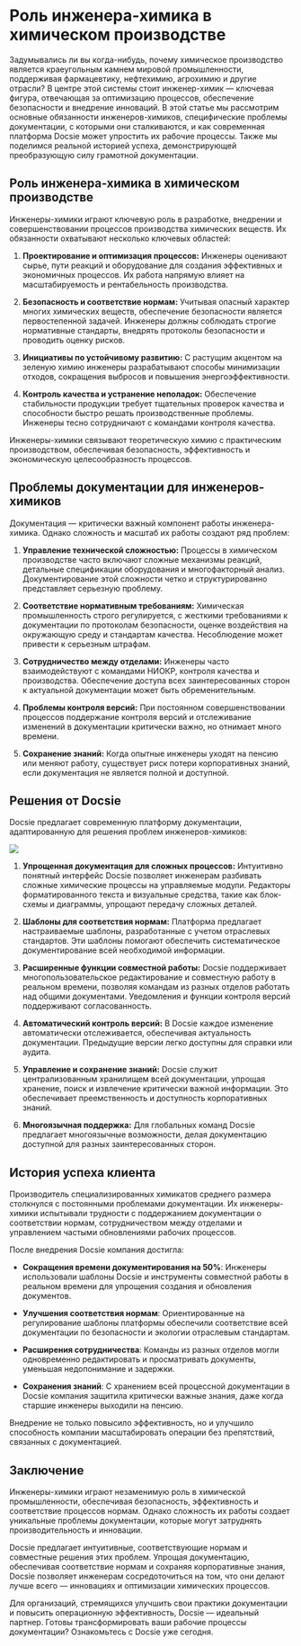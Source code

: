 # Роль инженера-химика в химическом производстве

Задумывались ли вы когда-нибудь, почему химическое производство является краеугольным камнем мировой промышленности, поддерживая фармацевтику, нефтехимию, агрохимию и другие отрасли? В центре этой системы стоит инженер-химик — ключевая фигура, отвечающая за оптимизацию процессов, обеспечение безопасности и внедрение инноваций. В этой статье мы рассмотрим основные обязанности инженеров-химиков, специфические проблемы документации, с которыми они сталкиваются, и как современная платформа Docsie может упростить их рабочие процессы. Также мы поделимся реальной историей успеха, демонстрирующей преобразующую силу грамотной документации.

## Роль инженера-химика в химическом производстве

Инженеры-химики играют ключевую роль в разработке, внедрении и совершенствовании процессов производства химических веществ. Их обязанности охватывают несколько ключевых областей:

1. **Проектирование и оптимизация процессов:** Инженеры оценивают сырье, пути реакций и оборудование для создания эффективных и экономичных процессов. Их работа напрямую влияет на масштабируемость и рентабельность производства.

2. **Безопасность и соответствие нормам:** Учитывая опасный характер многих химических веществ, обеспечение безопасности является первостепенной задачей. Инженеры должны соблюдать строгие нормативные стандарты, внедрять протоколы безопасности и проводить оценку рисков.

3. **Инициативы по устойчивому развитию:** С растущим акцентом на зеленую химию инженеры разрабатывают способы минимизации отходов, сокращения выбросов и повышения энергоэффективности.

4. **Контроль качества и устранение неполадок:** Обеспечение стабильности продукции требует тщательных проверок качества и способности быстро решать производственные проблемы. Инженеры тесно сотрудничают с командами контроля качества.

Инженеры-химики связывают теоретическую химию с практическим производством, обеспечивая безопасность, эффективность и экономическую целесообразность процессов.

## Проблемы документации для инженеров-химиков

Документация — критически важный компонент работы инженера-химика. Однако сложность и масштаб их работы создают ряд проблем:

1. **Управление технической сложностью:** Процессы в химическом производстве часто включают сложные механизмы реакций, детальные спецификации оборудования и многофакторный анализ. Документирование этой сложности четко и структурированно представляет серьезную проблему.

2. **Соответствие нормативным требованиям:** Химическая промышленность строго регулируется, с жесткими требованиями к документации по протоколам безопасности, оценке воздействия на окружающую среду и стандартам качества. Несоблюдение может привести к серьезным штрафам.

3. **Сотрудничество между отделами:** Инженеры часто взаимодействуют с командами НИОКР, контроля качества и производства. Обеспечение доступа всех заинтересованных сторон к актуальной документации может быть обременительным.

4. **Проблемы контроля версий:** При постоянном совершенствовании процессов поддержание контроля версий и отслеживание изменений в документации критически важно, но отнимает много времени.

5. **Сохранение знаний:** Когда опытные инженеры уходят на пенсию или меняют работу, существует риск потери корпоративных знаний, если документация не является полной и доступной.

## Решения от Docsie

Docsie предлагает современную платформу документации, адаптированную для решения проблем инженеров-химиков:

![](https://cdn.docsie.io/workspace_PxAvC1Uenuc7ad6H3/doc_wn84Jkoc6hIMTO2eE/file_XE9A0ZiXYWRebMpME/image_4d67d10a-bea3-f4ec-c7ae-35d74bce7fff.jpg)

1. **Упрощенная документация для сложных процессов:** Интуитивно понятный интерфейс Docsie позволяет инженерам разбивать сложные химические процессы на управляемые модули. Редакторы форматированного текста и визуальные средства, такие как блок-схемы и диаграммы, упрощают передачу сложных деталей.

2. **Шаблоны для соответствия нормам:** Платформа предлагает настраиваемые шаблоны, разработанные с учетом отраслевых стандартов. Эти шаблоны помогают обеспечить систематическое документирование всей необходимой информации.

3. **Расширенные функции совместной работы:** Docsie поддерживает многопользовательское редактирование и совместную работу в реальном времени, позволяя командам из разных отделов работать над общими документами. Уведомления и функции контроля версий поддерживают согласованность.

4. **Автоматический контроль версий:** В Docsie каждое изменение автоматически отслеживается, обеспечивая актуальность документации. Предыдущие версии легко доступны для справки или аудита.

5. **Управление и сохранение знаний:** Docsie служит централизованным хранилищем всей документации, упрощая хранение, поиск и извлечение критически важной информации. Это обеспечивает преемственность и доступность корпоративных знаний.

6. **Многоязычная поддержка:** Для глобальных команд Docsie предлагает многоязычные возможности, делая документацию доступной для разных заинтересованных сторон.

## История успеха клиента

Производитель специализированных химикатов среднего размера столкнулся с постоянными проблемами документации. Их инженеры-химики испытывали трудности с поддержанием документации о соответствии нормам, сотрудничеством между отделами и управлением частыми обновлениями рабочих процессов.

После внедрения Docsie компания достигла:

* **Сокращения времени документирования на 50%**: Инженеры использовали шаблоны Docsie и инструменты совместной работы в реальном времени для упрощения создания и обновления документов.

* **Улучшения соответствия нормам**: Ориентированные на регулирование шаблоны платформы обеспечили соответствие всей документации по безопасности и экологии отраслевым стандартам.

* **Расширения сотрудничества**: Команды из разных отделов могли одновременно редактировать и просматривать документы, уменьшая недопонимание и задержки.

* **Сохранения знаний**: С хранением всей процессной документации в Docsie компания защитила критически важные знания, даже когда старшие инженеры выходили на пенсию.

Внедрение не только повысило эффективность, но и улучшило способность компании масштабировать операции без препятствий, связанных с документацией.

## Заключение

Инженеры-химики играют незаменимую роль в химической промышленности, обеспечивая безопасность, эффективность и соответствие процессов нормам. Однако сложность их работы создает уникальные проблемы документации, которые могут затруднять производительность и инновации.

Docsie предлагает интуитивные, соответствующие нормам и совместные решения этих проблем. Упрощая документацию, обеспечивая соответствие нормам и сохраняя корпоративные знания, Docsie позволяет инженерам сосредоточиться на том, что они делают лучше всего — инновациях и оптимизации химических процессов.

Для организаций, стремящихся улучшить свои практики документации и повысить операционную эффективность, Docsie — идеальный партнер. Готовы трансформировать ваши рабочие процессы документации? Ознакомьтесь с Docsie уже сегодня.
